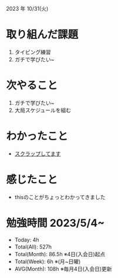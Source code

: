 2023 年 10/31(火)

# 取り組んだ課題

1. タイピング練習
4. ガチで学びたい~

# 次やること

1. ガチで学びたい~
1. 大局スケジュールを組む

# わかったこと

* [スクラップしてます](https://zenn.dev/nekoninaritai/scraps/333980595074a1)

# 感じたこと

* thisのことがちょっとわかってきました

# 勉強時間 2023/5/4~

* Today: 4h
* Total(All): 527h　
* Total(Month): 86.5h ※4日(入会日)起点
* Total(Week): 6h ※(月~日曜)
* AVG(Month): 108h ※毎月4日(入会日)更新
